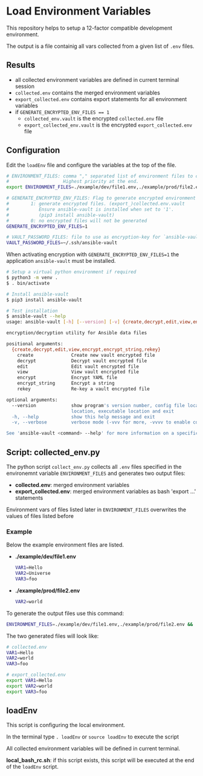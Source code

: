 # Load Environment Variables

This repository helps to setup a 12-factor compatible development environment.

The output is a file containig all vars collected from a given list of `.env` files.

## Results

- all collected environment variables are defined in current terminal session
- `collected.env` contains the merged environment variables
- `export_collected.env` contains export statements for all environment variables
- if `GENERATE_ENCRYPTED_ENV_FILES == 1`
  - `collected_env.vault` is the encrypted `collected.env` file
  - `export_collected_env.vault` is the encrypted `export_collected.env` file

## Configuration

Edit the `loadEnv` file and configure the variables at the top of the file.

```bash
# ENVIRONMENT_FILES: comma "," separated list of environment files to collect.
#                    Highest priority at the end.
export ENVIRONMENT_FILES=./example/dev/file1.env,./example/prod/file2.env

# GENERATE_ENCRYPTED_ENV_FILES: Flag to generate encrypted environment files.
#        1: generate encrypted files. (export_)collected.env.vault
#           Ensure ansible-vault is installed when set to '1'.
#           (pip3 install ansible-vault)
#        0: no encrypted files will not be generated
GENERATE_ENCRYPTED_ENV_FILES=1

# VAULT_PASSWORD_FILES: file to use as encryption-key for `ansible-vault`.
VAULT_PASSWORD_FILES=~/.ssh/ansible-vault
```

When activating encryption with `GENERATE_ENCRYPTED_ENV_FILES=1` the application `ansible-vault` must be installed.

```bash
# Setup a virtual python environment if required
$ python3 -m venv .
$ . bin/activate

# Install ansible-vault
$ pip3 install ansible-vault

# Test installation
$ ansible-vault --help
usage: ansible-vault [-h] [--version] [-v] {create,decrypt,edit,view,encrypt,encrypt_string,rekey} ...

encryption/decryption utility for Ansible data files

positional arguments:
  {create,decrypt,edit,view,encrypt,encrypt_string,rekey}
    create              Create new vault encrypted file
    decrypt             Decrypt vault encrypted file
    edit                Edit vault encrypted file
    view                View vault encrypted file
    encrypt             Encrypt YAML file
    encrypt_string      Encrypt a string
    rekey               Re-key a vault encrypted file

optional arguments:
  --version             show program's version number, config file location, configured module search path, module
                        location, executable location and exit
  -h, --help            show this help message and exit
  -v, --verbose         verbose mode (-vvv for more, -vvvv to enable connection debugging)

See 'ansible-vault <command> --help' for more information on a specific command.
```

## Script: collected_env.py

The python script `collect_env.py` collects all `.env` files specified in the environemnt variable `ENVIRONMENT_FILES` and generates two output files:

- **collected.env**: merged environment variables
- **export_collected.env**: merged environment variables as bash 'export ...' statements

Environment vars of files listed later in `ENVIRONMENT_FILES` overwrites the values of files listed before

### Example

Below the example environment files are listed.

- **./example/dev/file1.env**

    ```bash
    VAR1=Hello
    VAR2=Universe
    VAR3=foo
    ```

- **./example/prod/file2.env**

    ```bash
    VAR2=world
    ```

To generate the output files use this command:

```bash
ENVIRONMENT_FILES=./example/dev/file1.env,./example/prod/file2.env && ./collect_env.py
```

The two generated files will look like:

```bash
# collected.env
VAR1=Hello
VAR2=world
VAR3=foo
```

```bash
# export_collected.env
export VAR1=Hello
export VAR2=world
export VAR3=foo
```

## loadEnv

This script is configuring the local environment.

In the terminal type `. loadEnv` or `source loadEnv` to execute the script

All collected environment variables will be defined in current terminal.

**local_bash_rc.sh**: if this script exists, this script will be executed at the end of the `loadEnv` script.

